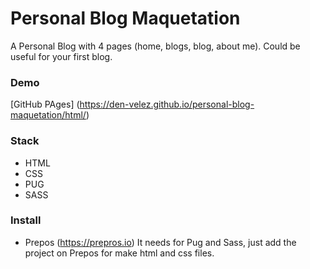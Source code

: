 # Personal Blog Maquetation
  A Personal Blog with 4 pages (home, blogs, blog, about me). Could be useful for your first blog.

### Demo
  [GitHub PAges] (https://den-velez.github.io/personal-blog-maquetation/html/)

### Stack
  - HTML
  - CSS
  - PUG
  - SASS

### Install
  - Prepos (https://prepros.io) 
  It needs for Pug and Sass, just add the project on Prepos for make html and css files.
